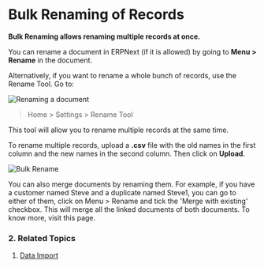 <!-- add-breadcrumbs -->
# Bulk Renaming of Records

**Bulk Renaming allows renaming multiple records at once.**

You can rename a document in ERPNext (if it is allowed) by going to **Menu > Rename** in the document.

Alternatively, if you want to rename a whole bunch of records, use the Rename Tool. Go to:

![Renaming a document](/docs/assets/img/setup/renaming-a-document.gif)

> Home > Settings > Rename Tool

This tool will allow you to rename multiple records at the same time.

To rename multiple records, upload a **.csv** file with the old names in the first column and the new names in the second column. Then click on **Upload**.

<img class="screenshot" alt="Bulk Rename" src="{{docs_base_url}}/assets/img/setup/rename-tool.png">

You can also merge documents by renaming them. For example, if you have a customer named Steve and a duplicate named Steve1, you can go to either of them, click on Menu > Rename and tick the 'Merge with existing' checkbox. This will merge all the linked documents of both documents. To know more, visit this page.

### 2. Related Topics
1. [Data Import](/docs/user/manual/en/setting-up/data/data-import)
